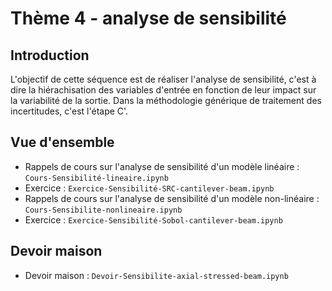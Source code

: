# Thème 4 - analyse de sensibilité
## Introduction
L'objectif de cette séquence est de réaliser l'analyse de sensibilité, c'est à dire la hiérachisation des variables d'entrée en fonction de leur impact sur la variabilité de la sortie. Dans la méthodologie générique de traitement des incertitudes, c'est l'étape C'.

## Vue d'ensemble
- Rappels de cours sur l'analyse de sensibilité d'un modèle linéaire : `Cours-Sensibilité-lineaire.ipynb`
- Exercice : `Exercice-Sensibilité-SRC-cantilever-beam.ipynb`
- Rappels de cours sur l'analyse de sensibilité d'un modèle non-linéaire : `Cours-Sensibilite-nonlineaire.ipynb`
- Exercice : `Exercice-Sensibilité-Sobol-cantilever-beam.ipynb`

## Devoir maison
- Devoir maison : `Devoir-Sensibilite-axial-stressed-beam.ipynb`